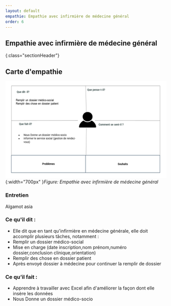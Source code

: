 ```yaml
---
layout: default
empathie: Empathie avec infirmière de médecine général 
order: 6
---
```




## Empathie avec infirmière de médecine général 
{:class="sectionHeader"}

<!-- new slide -->
## Carte d'empathie 
![alt text](./images/médecin-générale.png){:width="700px" }*Figure: Empathie avec infirmière de médecine général*
<!-- note -->

### Entretien

Algamot asia


### Ce qu'il dit : 
- Elle dit que en tant qu'infirmière en médecine générale, elle doit accomplir plusieurs tâches,  notamment : 
- Remplir un dossier médico-social 
- Mise en charge (date inscription,nom prénom,numéro dossier,conclusion clinique,orientation)
- Remplir des chose en dossier patient
- Après envoyé dossier à médecine pour continuer la remplir de dossier

### Ce qu’il fait :
- Apprendre à travailler avec Excel afin d'améliorer la façon dont elle insère les données
- Nous Donne un dossier médico-socio 

<!-- new slide -->